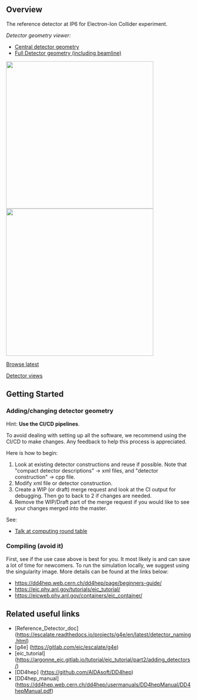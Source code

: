 
Overview
--------
The reference detector at IP6 for Electron-Ion Collider experiment.

*Detector geometry viewer:*
- [Central detector geometry](https://eic.phy.anl.gov/geoviewer/index.htm?nobrowser&file=https://eicweb.phy.anl.gov/api/v4/projects/447/jobs/artifacts/master/raw/geo/detector_geo.root?job=report&item=default;1&opt=clipxyz;transp30;zoom100;ROTY0;ROTZ0;trz100;trr0;ctrl&)
- [Full Detector geometry (including beamline)](https://eic.phy.anl.gov/geoviewer/index.htm?nobrowser&file=https://eicweb.phy.anl.gov/api/v4/projects/447/jobs/artifacts/master/raw/geo/detector_geo_full.root?job=report&item=default;1&opt=clipxyz;transp30;zoom100;ROTY0;ROTZ0;trz0;trr0;ctrl&)

<a href="https://eicweb.phy.anl.gov/api/v4/projects/447/jobs/artifacts/master/raw/images/view01.pdf?job=report">
<img src="https://eicweb.phy.anl.gov/api/v4/projects/447/jobs/artifacts/master/raw/images/view01.png?job=report" width="400px" />
</a>

<br />
<a href="https://eicweb.phy.anl.gov/api/v4/projects/447/jobs/artifacts/master/raw/images/view01_top.pdf?job=report">
<img src="https://eicweb.phy.anl.gov/api/v4/projects/447/jobs/artifacts/master/raw/images/view01_top.png?job=report" width="400px" />
</a>

[Browse latest](https://eicweb.phy.anl.gov/EIC/detectors/reference_detector/-/jobs/artifacts/master/browse/images?job=report)

[Detector views](views/detector_views.md)


Getting Started
---------------

### Adding/changing detector geometry

Hint: **Use the CI/CD pipelines**.

To avoid dealing with setting up all the software, we recommend using the CI/CD to make changes.
Any feedback to help this process is appreciated.

Here is how to begin:

1. Look at existing detector constructions and reuse if possible. Note that "compact detector descriptions" -> xml files, and "detector construction" -> cpp file.
2. Modify xml file or detector construction. 
3. Create a WIP (or draft) merge request and look at the CI output for debugging. Then go to back to 2 if changes are needed.
4. Remove the WIP/Draft part of the merge request if you would like to see your changes merged into the master.

See:

- [Talk at computing round table](https://indico.jlab.org/event/420/#17-automated-workflow-for-end)

### Compiling (avoid it)

First, see if the use case above is best for you. It most likely is and can save a lot of time for newcomers.
To run the simulation locally, we suggest using the singularity image.
More details can be found at the links below: 

- https://dd4hep.web.cern.ch/dd4hep/page/beginners-guide/
- https://eic.phy.anl.gov/tutorials/eic_tutorial/
- https://eicweb.phy.anl.gov/containers/eic_container/


Related useful links
--------------------

- [Reference_Detector_doc] (https://escalate.readthedocs.io/projects/g4e/en/latest/detector_naming.html)
- [g4e] (https://gitlab.com/eic/escalate/g4e)
- [eic_tutorial] (https://argonne_eic.gitlab.io/tutorial/eic_tutorial/part2/adding_detectors/)
- [DD4hep] (https://github.com/AIDAsoft/DD4hep)
- [DD4hep_manual] (https://dd4hep.web.cern.ch/dd4hep/usermanuals/DD4hepManual/DD4hepManual.pdf)


